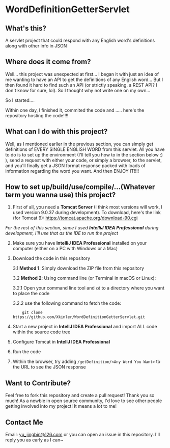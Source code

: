 # WordDefinitionGetterServlet
## What's this?
A servlet project that could respond with any English word's definitions along with other info in JSON

## Where does it come from?
Well... this project was unexpected at first... I began it with just an idea of me wanting to have an API to get the definitions of any English word...
But I then found it hard to find such an API (or strictly speaking, a REST API? I don't know for sure, lol). So I thought why not write one on my own...

So I started....

Within one day, I finished it, commited the code and ..... here's the repository hosting the code!!!!

## What can I do with this project?
Well, as I mentioned earlier in the previous section, you can simply get definitions of EVERY SINGLE ENGLISH WORD from this servlet. All you have to do is to set up the environment (I'll tell you how to in the section below :) ), send a request with either your code, or simply a browser, to the servlet, and you'll finally get a JSON format response packed with loads of information regarding the word you want. And then ENJOY IT!!!!

## How to set up/build/use/compile/...(Whatever term you wanna use) this project?
1. First of all, you need a **Tomcat Server** (I think most versions will work, I used version 9.0.37 during development). To download, here's the link (for Tomcat 9): https://tomcat.apache.org/download-90.cgi
 
 *For the rest of this section, since I used **IntelliJ IDEA Professional** during development, I'll use that as the IDE to run the project*
 
 2. Make sure you have **IntelliJ IDEA Professional** installed on your computer (either on a PC with Windows or a Mac)
 3. Download the code in this repository
 
    3.1 **Method 1**: Simply download the ZIP file from this repository
    
    3.2 **Method 2**: Using command line (or Terminal in macOS or Linux):
    
    3.2.1 Open your command line tool and `cd` to a directory where you want to place the code
    
    3.2.2 use the following command to fetch the code:
    
            git clone https://github.com/Xkinler/WordDefinitionGetterServlet.git
4. Start a new project in **IntellJ IDEA Professional** and import ALL code within the source code tree
5. Configure Tomcat in **IntellJ IDEA Professional**
6. Run the code
7. Within the browser, try adding `/getDefinition/<Any Word You Want>` to the URL to see the JSON response

## Want to Contribute?
Feel free to fork this repository and create a pull request! Thank you so much! As a newbie in open source community, I'd love to see other people getting involved into my project! It means a lot to me!

## Contact Me
Email: yu_jingbin@126.com or you can open an issue in this repository. I'll reply you as early as I can~

